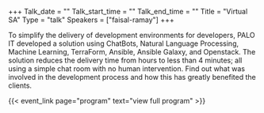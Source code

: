 +++
Talk_date = ""
Talk_start_time = ""
Talk_end_time = ""
Title = "Virtual SA"
Type = "talk"
Speakers = ["faisal-ramay"]
+++

To simplify the delivery of development environments for developers, PALO IT developed a solution using ChatBots, Natural Language Processing, Machine Learning, TerraForm, Ansible, Ansible Galaxy,
and Openstack. The solution reduces the delivery time from hours to less than 4 minutes; all using a simple chat room with no human intervention. Find out what was involved in the development process and how this has greatly benefited the clients.

{{< event_link page="program" text="view full program" >}}
